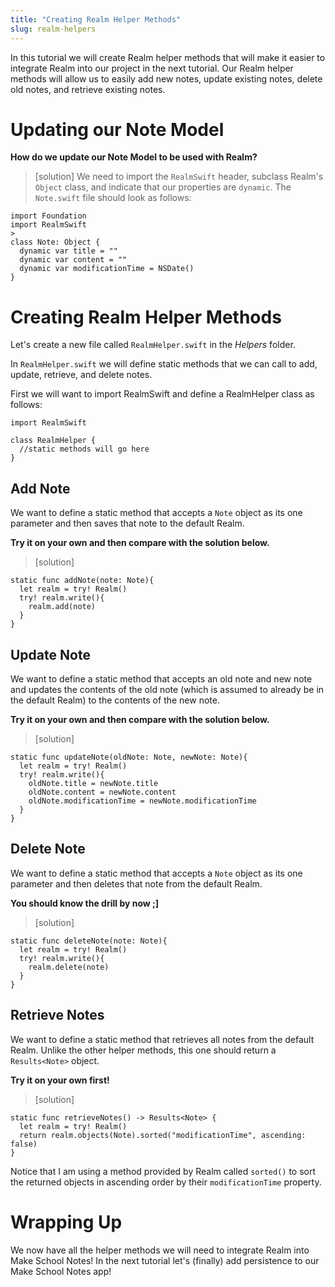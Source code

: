 ```yaml
---
title: "Creating Realm Helper Methods"
slug: realm-helpers
---
```


In this tutorial we will create Realm helper methods that will make it easier to integrate Realm into our project in the next tutorial. Our Realm helper methods will allow us to easily add new notes, update existing notes, delete old notes, and retrieve existing notes.

# Updating our Note Model

**How do we update our Note Model to be used with Realm?**

> [solution]
We need to import the `RealmSwift` header, subclass Realm's `Object` class, and indicate that our properties are `dynamic`. The `Note.swift` file should look as follows:
>
```
import Foundation
import RealmSwift
>
class Note: Object {
  dynamic var title = ""
  dynamic var content = ""
  dynamic var modificationTime = NSDate()
}
```

# Creating Realm Helper Methods

Let's create a new file called `RealmHelper.swift` in the *Helpers* folder.

In `RealmHelper.swift` we will define static methods that we can call to add, update, retrieve, and delete notes.

First we will want to import RealmSwift and define a RealmHelper class as follows:

```
import RealmSwift

class RealmHelper {
  //static methods will go here
}
```

## Add Note

We want to define a static method that accepts a `Note` object as its one parameter and then saves that note to the default Realm.

**Try it on your own and then compare with the solution below.**

> [solution]
>
```
static func addNote(note: Note){
  let realm = try! Realm()
  try! realm.write(){
    realm.add(note)
  }
}
```

## Update Note

We want to define a static method that accepts an old note and new note and updates the contents of the old note (which is assumed to already be in the default Realm) to the contents of the new note.

**Try it on your own and then compare with the solution below.**

> [solution]
>
```
static func updateNote(oldNote: Note, newNote: Note){
  let realm = try! Realm()
  try! realm.write(){
    oldNote.title = newNote.title
    oldNote.content = newNote.content
    oldNote.modificationTime = newNote.modificationTime
  }
}
```

## Delete Note

We want to define a static method that accepts a `Note` object as its one parameter and then deletes that note from the default Realm.

**You should know the drill by now ;]**

> [solution]
>
```
static func deleteNote(note: Note){
  let realm = try! Realm()
  try! realm.write(){
    realm.delete(note)
  }
}
```

## Retrieve Notes

We want to define a static method that retrieves all notes from the default Realm. Unlike the other helper methods, this one should return a `Results<Note>` object.

**Try it on your own first!**

> [solution]
>
```
static func retrieveNotes() -> Results<Note> {
  let realm = try! Realm()
  return realm.objects(Note).sorted("modificationTime", ascending: false)
}
```

Notice that I am using a method provided by Realm called `sorted()` to sort the returned objects in ascending order by their `modificationTime` property.

# Wrapping Up

We now have all the helper methods we will need to integrate Realm into Make School Notes! In the next tutorial let's (finally) add persistence to our Make School Notes app!

<!-- ACTION: Add a tl;dr info box containing all steps they should have completed on this page of the tutorial.  For an example, see page 1 of tutorial.   -->

